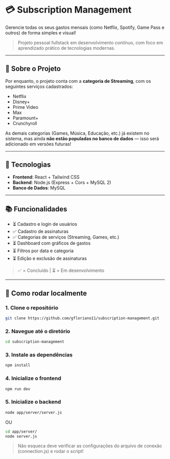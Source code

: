 # 💳 Subscription Management

Gerencie todas os seus gastos mensais (como Netflix, Spotify, Game Pass e outros) de forma simples e visual!

> Projeto pessoal fullstack em desenvolvimento contínuo, com foco em aprendizado prático de tecnologias modernas.

---

## 🎯 Sobre o Projeto

Por enquanto, o projeto conta com a **categoria de Streaming**, com os seguintes serviços cadastrados:

- Netflix
- Disney+
- Prime Video
- Max
- Paramount+
- Crunchyroll

As demais categorias (Games, Música, Educação, etc.) já existem no sistema, mas ainda **não estão populadas no banco de dados** — isso será adicionado em versões futuras!

---

## 🚀 Tecnologias

- **Frontend**: React + Tailwind CSS
- **Backend**: Node.js (Express + Cors + MySQL 2)
- **Banco de Dados**: MySQL

---

## 📚 Funcionalidades

- ⏳ Cadastro e login de usuários
- ✅ Cadastro de assinaturas
- ✅ Categorias de serviços (Streaming, Games, etc.)
- ⏳ Dashboard com gráficos de gastos
- ⏳ Filtros por data e categoria
- ⏳ Edição e exclusão de assinaturas

> ✅ = Concluído | ⏳ = Em desenvolvimento

---

## 🧪 Como rodar localmente

### 1. Clone o repositório

```bash
git clone https://github.com/gfloriano11/subscription-management.git
```

### 2. Navegue até o diretório
```bash
cd subscription-management
```

### 3. Instale as dependências
```bash
npm install
```

### 4. Inicialize o frontend
```bash
npm run dev
```

### 5. Inicialize o backend
```bash
node app/server/server.js
```
OU
```bash
cd app/server/
node server.js
```

> Não esqueca deve verificar as configurações do arquivo de conexão (connection.js) e rodar o script!
